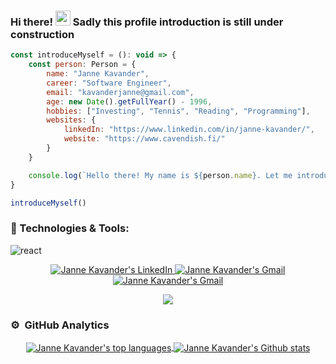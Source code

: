 ### Hi there! <img src="https://media.giphy.com/media/hvRJCLFzcasrR4ia7z/giphy.gif" width="24px"> Sadly this profile introduction is still under construction

```js
const introduceMyself = (): void => {
    const person: Person = {
        name: "Janne Kavander",
        career: "Software Engineer",
        email: "kavanderjanne@gmail.com",
        age: new Date().getFullYear() - 1996,
        hobbies: ["Investing", "Tennis", "Reading", "Programming"],
        websites: {
            linkedIn: "https://www.linkedin.com/in/janne-kavander/",
            website: "https://www.cavendish.fi/"
        }
    }

    console.log(`Hello there! My name is ${person.name}. Let me introduce myself more thorough: ${JSON.stringify(person)}`)
}

introduceMyself()
```

### 🔧 Technologies & Tools:

<p align="left">
    <img alt="react" src="https://img.shields.io/badge/React-20232A?style=for-the-badge&logo=react&logoColor=61DAFB" />
    <img alt="" src="https://img.shields.io/badge/TypeScript-007ACC?style=for-the-badge&logo=typescript&logoColor=white" />
    <img alt="" src="https://img.shields.io/badge/JavaScript-323330?style=for-the-badge&logo=javascript&logoColor=F7DF1E" />
    <img alt="" src="https://img.shields.io/badge/Node.js-339933?style=for-the-badge&logo=nodedotjs&logoColor=white" />
    <img alt="" src="https://img.shields.io/badge/Microsoft%20SQL%20Server-CC2927?style=for-the-badge&logo=microsoft%20sql%20server&logoColor=white" />
    <img alt="" src="https://img.shields.io/badge/MongoDB-4EA94B?style=for-the-badge&logo=mongodb&logoColor=whit" />
    <img alt="" src="https://img.shields.io/badge/Python-FFD43B?style=for-the-badge&logo=python&logoColor=blue" />
    <img alt="" src="https://img.shields.io/badge/Django-092E20?style=for-the-badge&logo=django&logoColor=green" />
    <img alt="" src="https://img.shields.io/badge/Express.js-000000?style=for-the-badge&logo=express&logoColor=white" />
    <img alt="" src="https://img.shields.io/badge/microsoft%20azure-0089D6?style=for-the-badge&logo=microsoft-azure&logoColor=white" />
    <img alt="" src="https://img.shields.io/badge/Azure_DevOps-0078D7?style=for-the-badge&logo=azure-devops&logoColor=white" />
    <img alt="" src="https://img.shields.io/badge/Docker-2CA5E0?style=for-the-badge&logo=docker&logoColor=white" />
    <img alt="" src="https://img.shields.io/badge/GitHub_Actions-2088FF?style=for-the-badge&logo=github-actions&logoColor=white" />
    <img alt="" src="https://img.shields.io/badge/GitHub-100000?style=for-the-badge&logo=github&logoColor=white" />
    <img alt="" src="https://img.shields.io/badge/Figma-F24E1E?style=for-the-badge&logo=figma&logoColor=white" />
    <img alt="" src="https://img.shields.io/badge/HTML5-E34F26?style=for-the-badge&logo=html5&logoColor=white" />
    <img alt="" src="https://img.shields.io/badge/CSS3-1572B6?style=for-the-badge&logo=css3&logoColor=white" />
    <img alt="" src="https://img.shields.io/badge/Material%20UI-007FFF?style=for-the-badge&logo=mui&logoColor=white" />
    <img alt="" src="https://img.shields.io/badge/Jest-C21325?style=for-the-badge&logo=jest&logoColor=white" />
    <img alt="" src="https://img.shields.io/badge/npm-CB3837?style=for-the-badge&logo=npm&logoColor=white" />
    <img alt="" src="https://img.shields.io/badge/Postman-FF6C37?style=for-the-badge&logo=Postman&logoColor=white" />
    <img alt="" src="https://img.shields.io/badge/Chart.js-FF6384?style=for-the-badge&logo=chartdotjs&logoColor=white" />
    <img alt="" src="https://img.shields.io/badge/Redux-593D88?style=for-the-badge&logo=redux&logoColor=white" />
    <img alt="" src="https://img.shields.io/badge/React_Router-CA4245?style=for-the-badge&logo=react-router&logoColor=white" />
    <img alt="" src="tps://img.shields.io/badge/Visual_Studio_Code-0078D4?style=for-the-badge&logo=visual%20studio%20code&logoColor=white" />
    <img alt="" src="https://img.shields.io/badge/Java-ED8B00?style=for-the-badge&logo=java&logoColor=white" />
    <img alt="" src="https://img.shields.io/badge/prettier-1A2C34?style=for-the-badge&logo=prettier&logoColor=F7BA3E" />
    <img alt="" src="https://img.shields.io/badge/eslint-3A33D1?style=for-the-badge&logo=eslint&logoColor=white" />
    <img alt="" src="https://img.shields.io/badge/SonarLint-CB2029?style=for-the-badge&logo=sonarlint&logoColor=white"/>
    <img alt="" src="https://img.shields.io/badge/Sequelize-52B0E7?style=for-the-badge&logo=Sequelize&logoColor=white"/>
    <img alt="" src="https://img.shields.io/badge/Ubuntu-E95420?style=for-the-badge&logo=ubuntu&logoColor=white"/>
    <img alt="" src="https://img.shields.io/badge/Windows-0078D6?style=for-the-badge&logo=windows&logoColor=white"/>
</p>

<p align="center">
  <a href="https://www.linkedin.com/in/janne-kavander/">
    <img alt="Janne Kavander's LinkedIn" src="https://img.shields.io/badge/LinkedIn-0077B5?style=for-the-badge&logo=linkedin&logoColor=white" />
  </a>

  <a href="https://www.cavendish.fi/">
    <img alt="Janne Kavander's Gmail" src="https://img.shields.io/badge/website-000000?style=for-the-badge&logo=About.me&logoColor=white" />
  </a>

  <a href="mailto:kavanderjanne@gmail.com">
    <img alt="Janne Kavander's Gmail" src="https://img.shields.io/badge/Gmail-D14836?style=for-the-badge&logo=gmail&logoColor=white" />
  </a>
</p>
  
<p align="center">
  <img src='https://komarev.com/ghpvc/?username=Cavendishh' />
</p>


### ⚙️ &nbsp;GitHub Analytics
<p align="center">
    <a href="https://github.com/Cavendishh?tab=repositories">
      <img align="center" alt="Janne Kavander's top languages" src="https://github-readme-stats.vercel.app/api/top-langs/?username=Cavendishh&layout=compact&theme=github_dark" />
      <img align="center" alt="Janne Kavander's Github stats" src="https://github-readme-stats.vercel.app/api?username=Cavendishh&count_private=true&theme=github_dark&show_icons=true&hide=issues" />
    </a>
</p>
